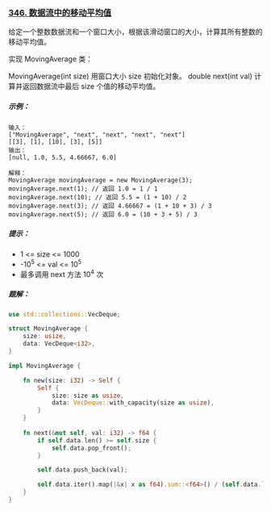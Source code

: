### [346. 数据流中的移动平均值](https://leetcode.cn/problems/moving-average-from-data-stream/)
给定一个整数数据流和一个窗口大小，根据该滑动窗口的大小，计算其所有整数的移动平均值。

实现 MovingAverage 类：

MovingAverage(int size) 用窗口大小 size 初始化对象。
double next(int val) 计算并返回数据流中最后 size 个值的移动平均值。


##### 示例：
```
输入：
["MovingAverage", "next", "next", "next", "next"]
[[3], [1], [10], [3], [5]]
输出：
[null, 1.0, 5.5, 4.66667, 6.0]

解释：
MovingAverage movingAverage = new MovingAverage(3);
movingAverage.next(1); // 返回 1.0 = 1 / 1
movingAverage.next(10); // 返回 5.5 = (1 + 10) / 2
movingAverage.next(3); // 返回 4.66667 = (1 + 10 + 3) / 3
movingAverage.next(5); // 返回 6.0 = (10 + 3 + 5) / 3
```

##### 提示：
- 1 <= size <= 1000
- -10<sup>5</sup> <= val <= 10<sup>5</sup>
- 最多调用 next 方法 10<sup>4</sup> 次

##### 题解：
```rust
use std::collections::VecDeque;

struct MovingAverage {
    size: usize,
    data: VecDeque<i32>,
}

impl MovingAverage {

    fn new(size: i32) -> Self {
        Self {
            size: size as usize,
            data: VecDeque::with_capacity(size as usize),
        }
    }
    
    fn next(&mut self, val: i32) -> f64 {
        if self.data.len() >= self.size {
            self.data.pop_front();
        }

        self.data.push_back(val);

        self.data.iter().map(|&x| x as f64).sum::<f64>() / (self.data.len() as f64)
    }
}

```
